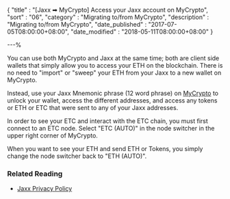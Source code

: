 {
"title"       : "[Jaxx ➡ MyCrypto] Access your Jaxx account on MyCrypto",
"sort"        : "06",
"category"    : "Migrating to/from MyCrypto",
"description" : "Migrating to/from MyCrypto",
"date_published" : "2017-07-05T08:00:00+08:00",
"date_modified"  : "2018-05-11T08:00:00+08:00"
}

---%

You can use both MyCrypto and Jaxx at the same time; both are client side wallets that simply allow you to access your ETH on the blockchain. There is no need to "import" or "sweep" your ETH from your Jaxx to a new wallet on MyCrypto.

Instead, use your Jaxx Mnemonic phrase (12 word phrase) on [MyCrypto](https://mycrypto.com/) to unlock your wallet, access the different addresses, and access any tokens or ETH or ETC that were sent to any of your Jaxx addresses.

In order to see your ETC and interact with the ETC chain, you must first connect to an ETC node. Select "ETC (AUTO)" in the node switcher in the upper right corner of MyCrypto.

When you want to see your ETH and send ETH or Tokens, you simply change the node switcher back to "ETH (AUTO)".

###  Related Reading

*  [Jaxx Privacy Policy](https://jaxx.io/legal.html#privacyPolicy)
